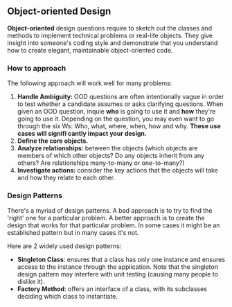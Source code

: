 <h2>Object-oriented Design</h2>
<p><b>Object-oriented</b> design questions require to sketch out the classes and methods to implement technical problems or real-life objects. They give insight 
  into someone's coding style and demonstrate that you understand how to create elegant, maintainable object-oriented code.</p>
  
<h3>How to approach</h3>
  
<p>The following approach will work well for many problems:</p>
<ol>
  <li><b>Handle Ambiguity: </b>OOD questions are often intentionally vague in order to test whether a candidate assumes or asks clarifying questions. When given an
    OOD question, inquie <b>who</b> is going to use it and <b>how</b> they're going to use it. Depending on the question, you may even want to go through the six Ws:
  Who, what, where, when, how and why. <b>These use cases will signifi­ cantly impact your design.</b></li>
  <li><b>Define the core objects. </b></li>
  <li><b>Analyze relationships: </b>between the objects (which objects are members of which other objects? Do any objects inherit from any others? Are relationships
    many-to-many or one-to-many?)</li>
  <li><b>Investigate actions: </b>consider the key actions that the objects will take and how they relate to each other.</li>
</ol>

<h3>Design Patterns</h3>

<p>There's a myriad of design patterns. A bad approach is to try to find the 'right' one for a particular problem. A better approach is to create the design that works for that particular problem. In some cases it might be an established pattern but in many cases it's not.</p>
<p>Here are 2 widely used design patterns:</p>
<ul>
  <li><b>Singleton Class</b>: ensures that a class has only one instance and ensures access to the instance through the application. Note that the singleton design pattern may interfere with unit testing (causing many people to dislike it).</li>
  <li><b>Factory Method</b>: offers an interface of a class, with its subclasses deciding which class to instantiate. </li>
</ul>
